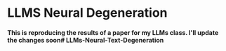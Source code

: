 # LLMS Neural Degeneration


#### This is reproducing the results of a paper for my LLMs class. I'll update the changes soon# LLMs-Neural-Text-Degeneration
